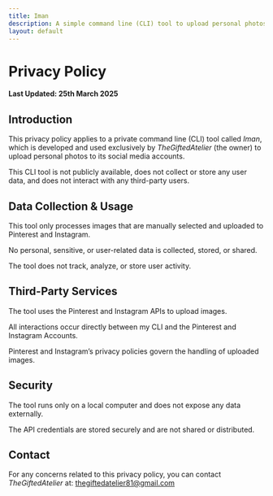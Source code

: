 ```yaml
---
title: Iman
description: A simple command line (CLI) tool to upload personal photos to social media accounts
layout: default
---
```


# Privacy Policy

**Last Updated: 25th March 2025**

## Introduction

This privacy policy applies to a private command line (CLI) tool called *Iman*, which is developed and used exclusively by *TheGiftedAtelier* (the owner) to upload personal photos to its social media accounts.

This CLI tool is not publicly available, does not collect or store any user data, and does not interact with any third-party users.

## Data Collection & Usage

This tool only processes images that are manually selected and uploaded to Pinterest and Instagram.

No personal, sensitive, or user-related data is collected, stored, or shared.

The tool does not track, analyze, or store user activity.

## Third-Party Services

The tool uses the Pinterest and Instagram APIs to upload images.

All interactions occur directly between my CLI and the Pinterest and Instagram Accounts.

Pinterest and Instagram’s privacy policies govern the handling of uploaded images.

## Security

The tool runs only on a local computer and does not expose any data externally.

The API credentials are stored securely and are not shared or distributed.

## Contact

For any concerns related to this privacy policy, you can contact *TheGiftedAtelier* at: [thegiftedatelier81@gmail.com](mailto:thegiftedatelier81@gmail.com)
